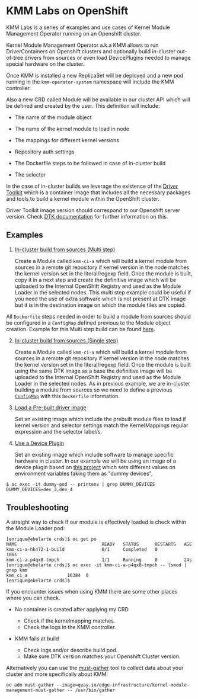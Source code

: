# KMM Labs on OpenShift 

KMM Labs is a series of examples and use cases of Kernel Module Management Operator running on an Openshift cluster.

Kernel Module Management Operator a.k.a KMM allows to run DriverContainers on Openshift clusters and optionally build 
in-cluster out-of-tree drivers from sources or even load DevicePlugins needed to manage special hardware on the cluster.

Once KMM is installed a new ReplicaSet will be deployed and a new pod running in the `kmm-operator-system` namespace will include the KMM controller.

Also a new CRD called Module will be available in our cluster API which
will be defined and created by the user. This definition will include:

* The name of the module object

* The name of the kernel module to load in node

* The mappings for different kernel versions
   
* Repository auth settings

* The Dockerfile steps to be followed in case of in-cluster build

* The selector 


In the case of in-cluster builds we leverage the existence of the [Driver Toolkit](https://github.com/openshift/driver-toolkit) which is a container 
image that includes all the necessary packages and tools to build a kernel module within the OpenShift cluster.

Driver Toolkit image version should correspond to our Openshift server version. Check [DTK documentation](https://github.com/openshift/driver-toolkit#finding-the-driver-toolkit-image-url-in-the-payload) for further information on this.

## Examples

1) [In-cluster build from sources (Multi step)](multistepbuild-kmm.yaml)

   Create a Module called `kmm-ci-a` which will build a kernel module from sources in a remote git repository if kernel version in the node matches the kernel version set in the literal/regexp field. Once the module is built, copy it in a next step and create the definitive image which will be uploaded to the Internal OpenShift Registry and used as the Module Loader in the selected nodes. This multi step example could be useful if you need the use of extra software which is not present at DTK image but it is in the destination image on which the module files are copied.

All `Dockerfile` steps needed in order to build a module from sources should be configured in a `ConfigMap` defined previous to the Module object creation. Example for this Multi step build can be found [here](configmap-multi-step.yaml).
   
2) [In-cluster build from sources (Single step)](singlebuild-kmm.yaml)
 
   Create a Module called `kmm-ci-a` which will build a kernel module from sources in a remote git repository if kernel version in the node matches the kernel version set in the literal/regexp field. Once the module is built using the same DTK image as a base the definitive image will be uploaded to the Internal OpenShift Registry and used as the Module Loader in the selected nodes.
   As in previous example, we are in-cluster building a module from sources so we need to define a previous [`ConfigMap`](configmap-single.yaml) with this `Dockerfile` information.

3) [Load a Pre-built driver image](prebuilt-kmm.yaml)

   Set an existing image which include the prebuilt module files to load if kernel version and selector settings match the KernelMappings regular expression and the selector label/s.

4) [Use a Device Plugin](deviceplugin-kmm.yaml)

   Set an existing image which include software to manage specific hardware in cluster.
   In our example we will be using an image of a device plugin based on [this project](https://github.com/redhat-nfvpe/k8s-dummy-device-plugin) which sets different values on environment variables faking them as "dummy devices".

```console
$ oc exec -it dummy-pod -- printenv | grep DUMMY_DEVICES
DUMMY_DEVICES=dev_3,dev_4
```

## Troubleshooting

A straight way to check if our module is effectively loaded is check within the Module Loader pod:
```console
[enrique@ebelarte crds]$ oc get po
NAME                                READY   STATUS      RESTARTS   AGE
kmm-ci-a-hk472-1-build              0/1     Completed   0          106s
kmm-ci-a-p4qx8-tmpch                1/1     Running     0          24s
[enrique@ebelarte crds]$ oc exec -it kmm-ci-a-p4qx8-tmpch -- lsmod | grep kmm
kmm_ci_a               16384  0
[enrique@ebelarte crds]$ 
```
If you encounter issues when using KMM there are some other places where you can check.

* No container is created after applying my CRD

  - Check if the kernelmapping matches.
  - Check the logs in the KMM controller.

* KMM fails at build

  - Check logs and/or describe build pod.
  - Make sure DTK version matches your Openshift Cluster version.


Alternatively you can use the [must-gather](https://docs.openshift.com/container-platform/4.11/support/gathering-cluster-data.html) tool to collect data about your cluster and more specifically about KMM:
```console
oc adm must-gather --image=quay.io/edge-infrastructure/kernel-module-management-must-gather -- /usr/bin/gather
```
